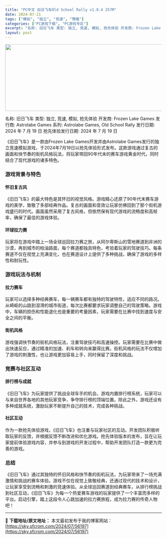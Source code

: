 ```yaml
---
title: "PC中文 旧日飞车Old School Rally v1.0.4 257M"
date: 2024-07-21
tags: ["模拟", "独立", "竞速", "策略"]
categories: ["PC游戏下载", "PC游戏专区"]
excerpt: "名称: 旧日飞车 类型: 独立, 竞速, 模拟, 抢先体验 开发商: Frozen Lake Games 发行商: Astrolabe Games 系列: Astrolabe Games, Old School Rally 发行日期: 2024 年 7 月 19 日 抢先体验发行日期: 2024 年&hellip;"
layout: post
---
```


<img class="aligncenter size-full wp-image-56198" src="https://sky.sfcrom.com/wp-content/uploads/2024/07/2024072101050440.webp" alt="" width="660" height="215" />

名称: 旧日飞车
类型: 独立, 竞速, 模拟, 抢先体验
开发商: Frozen Lake Games
发行商: Astrolabe Games
系列: Astrolabe Games, Old School Rally
发行日期: 2024 年 7 月 19 日
抢先体验发行日期: 2024 年 7 月 19 日

《旧日飞车》是一款由Frozen Lake Games开发并由Astrolabe Games发行的独立竞速模拟游戏，于2024年7月19日以抢先体验形式发布。这款游戏通过复古的画面和快节奏的街机风格玩法，将玩家带回90年代末的赛车游戏黄金时代，同时结合了现代游戏的诸多特色。
<h3>游戏背景与特色</h3>
<h4>怀旧复古风</h4>
《旧日飞车》的最大特色是其怀旧的视觉风格。游戏精心还原了90年代末赛车游戏的美学，致敬了多部经典作品。复古的画面和音效让玩家仿佛回到了那个街机游戏盛行的时代。画面虽然采用了复古风格，但依然保有现代游戏的流畅度和高帧率，确保了最佳的游戏体验。
<h4>环球拉力赛</h4>
玩家将在游戏中踏上一场全球巡回拉力赛之旅，从阿尔卑斯山的雪地赛道到非洲的沙漠，再到城市的柏油路面，每个赛道都独具特色，考验着玩家的驾驶技巧。每条赛道不仅在视觉上充满变化，也在赛道设计上提供了多种挑战，确保了游戏的多样性和耐玩性。
<h3>游戏玩法与机制</h3>
<h4>拉力赛车</h4>
玩家可以选择多种经典赛车，每一辆赛车都有独特的驾驶特性，适应不同的路况。从崎岖的山路到湿滑的城市街道，每次比赛都要求玩家调整自己的驾驶策略。游戏中，车辆的损伤和性能退化也是重要的考量因素，玩家需要在比赛中找到速度与安全之间的平衡。
<h4>街机风格</h4>
游戏强调快节奏的街机风格玩法，注重驾驶技巧和高速操控。玩家需要在比赛中做出快速反应，通过精准的加速、刹车和转向来赢得比赛。街机风格的玩法不仅增加了游戏的刺激性，也让游戏更加容易上手，同时保留了深度和挑战。
<h3>竞赛与社区互动</h3>
<h4>排行榜与成就</h4>
《旧日飞车》为玩家提供了挑战全球车手的机会。游戏内置排行榜系统，玩家可以与来自世界各地的其他玩家竞争，争夺排行榜的顶端位置。除此之外，游戏还设有多种成就系统，激励玩家不断提升自己的技术，完成各种挑战。
<h4>社区互动</h4>
作为一款抢先体验游戏，《旧日飞车》也注重与玩家社区的互动。开发团队积极听取玩家的反馈，并根据反馈不断改进和优化游戏。抢先体验版本的发布，旨在让玩家提前体验游戏内容，并参与到游戏的开发过程中，帮助开发团队打造一款更为完善的游戏。
<h3>总结</h3>
《旧日飞车》通过其独特的怀旧风格和快节奏的街机玩法，为玩家带来了一场充满激情和挑战的赛车体验。游戏不仅在视觉上致敬经典，还通过现代的技术和设计，让玩家享受到流畅和刺激的竞速体验。从全球巡回赛道到经典赛车，从排行榜挑战到社区互动，《旧日飞车》为每一个热爱赛车游戏的玩家提供了一个丰富而多样的平台。启动引擎，踏上这段令人心跳加速的拉力赛旅程，成为拉力赛的传奇人物吧！

---
📖 **下载地址/原文地址：** 本文最初发布于我的博客网站：[https://sky.sfcrom.com/2024/07/56197](https://sky.sfcrom.com/2024/07/56197)
